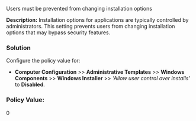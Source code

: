 Users must be prevented from changing installation options</h2>
<p><strong>Description:</strong> Installation options for applications are typically controlled by administrators. This setting prevents users from changing installation options that may bypass security features.</p>

<h3>Solution</h3>
<p>Configure the policy value for:</p>
<ul>
<li><strong>Computer Configuration</strong> >> <strong>Administrative Templates</strong> >> <strong>Windows Components</strong> >> <strong>Windows Installer</strong> >> <em>'Allow user control over installs'</em> to <strong>Disabled</strong>.</li>
</ul>

<h3>Policy Value:</h3>
<p>0</p>
